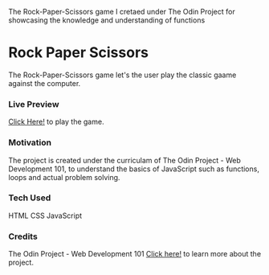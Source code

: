 The Rock-Paper-Scissors game I cretaed under The Odin Project for showcasing the knowledge and understanding of functions

# Rock Paper Scissors
The Rock-Paper-Scissors game let's the user play the classic gaame against the computer.

### Live Preview
[Click Here!]() to play the game.

### Motivation
The project is created under the curriculam of The Odin Project - Web Development 101, to understand the basics of JavaScript such as functions, loops and actual problem solving.

### Tech Used
HTML
CSS
JavaScript

### Credits
The Odin Project - Web Development 101
[Click here!](https://www.theodinproject.com/courses/web-development-101/lessons/rock-paper-scissors) to learn more about the project.
